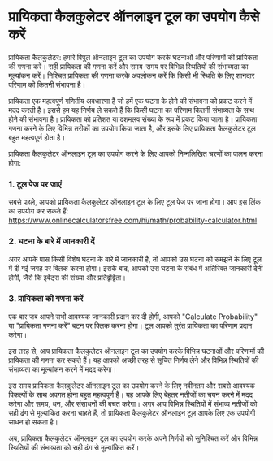 प्रायिकता कैलकुलेटर ऑनलाइन टूल का उपयोग कैसे करें
=================================================

प्रायिकता कैलकुलेटर: हमारे विपुल ऑनलाइन टूल का उपयोग करके घटनाओं और परिणामों की प्रायिकता की गणना करें। सही प्रायिकता की गणना करें और समय-समय पर विभिन्न स्थितियों की संभाव्यता का मूल्यांकन करें। निश्चित प्रायिकता की गणना करके अवलोकन करें कि किसी भी स्थिति के लिए शानदार परिणाम की कितनी संभावना है।

प्रायिकता एक महत्वपूर्ण गणितीय अवधारणा है जो हमें एक घटना के होने की संभावना को प्रकट करने में मदद करती है। इससे हम यह निर्णय ले सकते हैं कि किसी घटना का परिणाम कितनी संभाव्यता के साथ होने की संभावना है। प्रायिकता को प्रतिशत या दशमलव संख्या के रूप में प्रकट किया जाता है। प्रायिकता गणना करने के लिए विभिन्न तरीकों का उपयोग किया जाता है, और इसके लिए प्रायिकता कैलकुलेटर टूल बहुत महत्वपूर्ण होता है।

प्रायिकता कैलकुलेटर ऑनलाइन टूल का उपयोग करने के लिए आपको निम्नलिखित चरणों का पालन करना होगा:

### 1. टूल पेज पर जाएं

सबसे पहले, आपको प्रायिकता कैलकुलेटर ऑनलाइन टूल के लिए टूल पेज पर जाना होगा। आप इस लिंक का उपयोग कर सकते हैं: <https://www.onlinecalculatorsfree.com/hi/math/probability-calculator.html>

### 2. घटना के बारे में जानकारी दें

अगर आपके पास किसी विशेष घटना के बारे में जानकारी है, तो आपको उस घटना को समझने के लिए टूल में दी गई जगह पर क्लिक करना होगा। इसके बाद, आपको उस घटना के संबंध में अतिरिक्त जानकारी देनी होगी, जैसे कि इवेंट्स की संख्या और प्रतिद्वंद्विता।

### 3. प्रायिकता की गणना करें

एक बार जब आपने सभी आवश्यक जानकारी प्रदान कर दी होगी, आपको "Calculate Probability" या "प्रायिकता गणना करें" बटन पर क्लिक करना होगा। टूल आपको तुरंत प्रायिकता का परिणाम प्रदान करेगा।

इस तरह से, आप प्रायिकता कैलकुलेटर ऑनलाइन टूल का उपयोग करके विभिन्न घटनाओं और परिणामों की प्रायिकता की गणना कर सकते हैं। यह आपको अच्छी तरह से सूचित निर्णय लेने और विभिन्न स्थितियों की संभाव्यता का मूल्यांकन करने में मदद करेगा।

इस समय प्रायिकता कैलकुलेटर ऑनलाइन टूल का उपयोग करने के लिए नवीनतम और सबसे आवश्यक विकल्पों के साथ अवगत होना बहुत महत्वपूर्ण है। यह आपके लिए बेहतर नतीजों का चयन करने में मदद करेगा और समय, धन, और संसाधनों की बचत करेगा। अगर आप विभिन्न स्थितियों में संभाव्य नतीजों को सही ढंग से मूल्यांकित करना चाहते हैं, तो प्रायिकता कैलकुलेटर ऑनलाइन टूल आपके लिए एक उपयोगी साधन हो सकता है।

अब, प्रायिकता कैलकुलेटर ऑनलाइन टूल का उपयोग करके अपने निर्णयों को सुनिश्चित करें और विभिन्न स्थितियों की संभाव्यता को सही ढंग से मूल्यांकित करें।